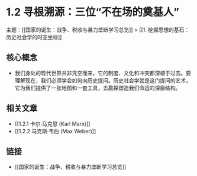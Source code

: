 # 1.2 寻根溯源：三位“不在场的奠基人”

主题：[[国家的诞生：战争、税收与暴力垄断学习总览]] > [[1. 挖掘思想的基石：历史社会学的时空坐标]]

## 核心概念

- 我们身处的现代世界并非凭空而来，它的制度、文化和冲突都深植于过去。要理解现在，我们必须学会如何向历史提问。历史社会学就是这门提问的艺术，它为我们提供了一张地图和一套工具，去勘探塑造我们命运的深层结构。

## 相关文章

- [[1.2.1 卡尔·马克思 (Karl Marx)]]
- [[1.2.2 马克斯·韦伯 (Max Weber)]]

## 链接

- [[国家的诞生：战争、税收与暴力垄断学习总览]]
